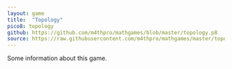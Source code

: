 ```yaml
---
layout: game
title:  "Topology"
pico8: topology
github: https://github.com/m4thpro/mathgames/blob/master/topology.p8
source: https://raw.githubusercontent.com/m4thpro/mathgames/master/topology.p8
---
```


Some information about this game.
